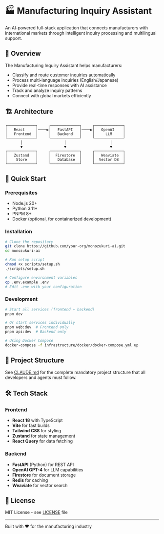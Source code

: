 # 🏭 Manufacturing Inquiry Assistant

An AI-powered full-stack application that connects manufacturers with international markets through intelligent inquiry processing and multilingual support.

## 🎯 Overview

The Manufacturing Inquiry Assistant helps manufacturers:
- Classify and route customer inquiries automatically
- Process multi-language inquiries (English/Japanese)
- Provide real-time responses with AI assistance
- Track and analyze inquiry patterns
- Connect with global markets efficiently

## 🏗️ Architecture

```
┌─────────────┐     ┌─────────────┐     ┌─────────────┐
│   React     │────▶│   FastAPI   │────▶│   OpenAI    │
│   Frontend  │     │   Backend   │     │     LLM     │
└─────────────┘     └─────────────┘     └─────────────┘
       │                   │                    │
       ▼                   ▼                    ▼
┌─────────────┐     ┌─────────────┐     ┌─────────────┐
│   Zustand   │     │  Firestore  │     │   Weaviate  │
│    Store    │     │   Database  │     │  Vector DB  │
└─────────────┘     └─────────────┘     └─────────────┘
```

## 🚀 Quick Start

### Prerequisites

- Node.js 20+
- Python 3.11+
- PNPM 8+
- Docker (optional, for containerized development)

### Installation

```bash
# Clone the repository
git clone https://github.com/your-org/monozukuri-ai.git
cd monozukuri-ai

# Run setup script
chmod +x scripts/setup.sh
./scripts/setup.sh

# Configure environment variables
cp .env.example .env
# Edit .env with your configuration
```

### Development

```bash
# Start all services (frontend + backend)
pnpm dev

# Or start services individually
pnpm web:dev  # Frontend only
pnpm api:dev  # Backend only

# Using Docker Compose
docker-compose -f infrastructure/docker/docker-compose.yml up
```

## 📁 Project Structure

See [CLAUDE.md](./CLAUDE.md) for the complete mandatory project structure that all developers and agents must follow.

## 🛠️ Tech Stack

### Frontend
- **React 18** with TypeScript
- **Vite** for fast builds
- **Tailwind CSS** for styling
- **Zustand** for state management
- **React Query** for data fetching

### Backend
- **FastAPI** (Python) for REST API
- **OpenAI GPT-4** for LLM capabilities
- **Firestore** for document storage
- **Redis** for caching
- **Weaviate** for vector search

## 📄 License

MIT License - see [LICENSE](./LICENSE) file

---

Built with ❤️ for the manufacturing industry